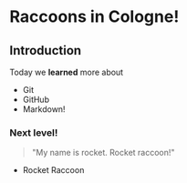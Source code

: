 # Raccoons in Cologne!

## Introduction
Today we **learned** more about 
- Git
- GitHub
- Markdown!

### Next level!

> "My name is rocket. Rocket raccoon!"
- Rocket Raccoon
